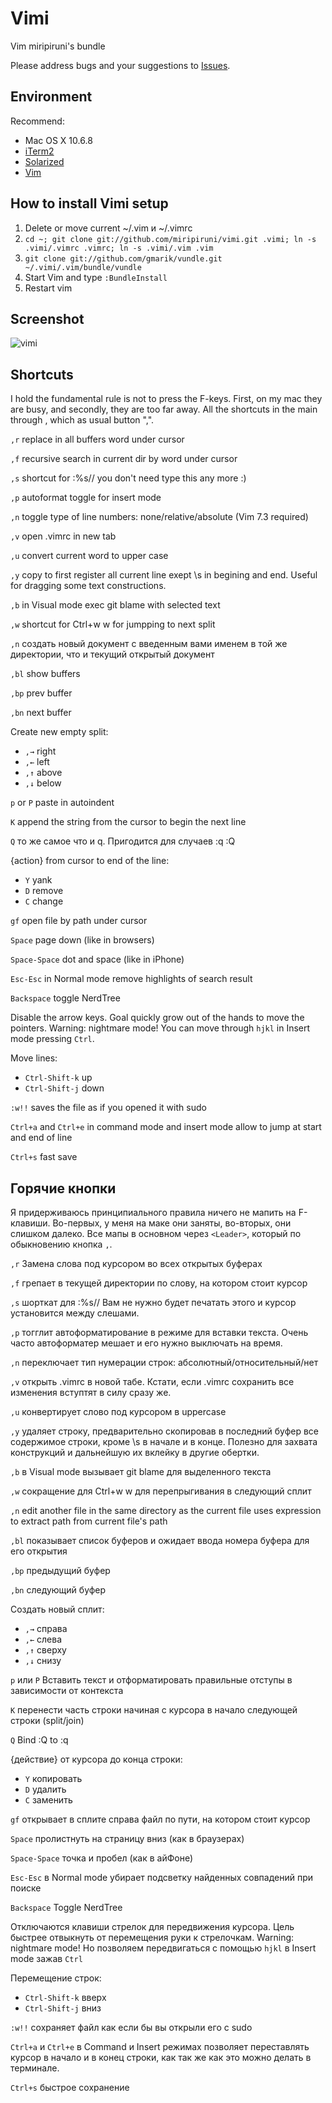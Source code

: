# Vimi

Vim miripiruni's bundle

Please address bugs and your suggestions to [Issues](http://github.com/miripiruni/vimi/issues).

Environment
------------

Recommend:

* Mac OS X 10.6.8
* [iTerm2](http://www.iterm2.com/#/section/home)
* [Solarized](https://github.com/altercation/solarized/blob/master/iterm2-colors-solarized/Solarized%20Dark.itermcolors)
* [Vim](http://vim.org/)


How to install Vimi setup
--------------

1. Delete or move current ~/.vim и ~/.vimrc
2. `cd ~; git clone git://github.com/miripiruni/vimi.git .vimi; ln -s .vimi/.vimrc .vimrc; ln -s .vimi/.vim .vim`
3. `git clone git://github.com/gmarik/vundle.git ~/.vimi/.vim/bundle/vundle`
4. Start Vim and type `:BundleInstall`
5. Restart vim


Screenshot
--------

![vimi](http://miripiruni.org/i/vimi.png "vimi")


Shortcuts
--------
I hold the fundamental rule is not to press the F-keys. First, on my mac they are busy, and secondly, they are too far away. All the shortcuts in the main through <Leader>, which as usual button ",".

`,r` replace in all buffers word under cursor

`,f` recursive search in current dir by word under cursor

`,s` shortcut for :%s//<left> you don't need type this any more :)

`,p` autoformat toggle for insert mode

`,n` toggle type of line numbers: none/relative/absolute (Vim 7.3 required)

`,v` open .vimrc in new tab

`,u` convert current word to upper case

`,y` copy to first register all current line exept \s in begining and end. Useful for dragging some text constructions.

`,b` in Visual mode exec git blame with selected text

`,w` shortcut for Ctrl+w w for jumpping to next split

`,n` создать новый документ с введенным вами именем в той же директории, что и текущий открытый документ

`,bl` show buffers

`,bp` prev buffer

`,bn` next buffer

Create new empty split:

* `,→` right
* `,←` left
* `,↑` above
* `,↓` below

`p` or `P` paste in autoindent

`K` append the string from the cursor to begin the next line

`Q` то же самое что и q. Пригодится для случаев :q :Q

{action} from cursor to end of the line:

* `Y` yank
* `D` remove
* `C` change

`gf` open file by path under cursor

`Space` page down (like in browsers)

`Space-Space` dot and space (like in iPhone)

`Esc-Esc` in Normal mode remove highlights of search result

`Backspace` toggle NerdTree

Disable the arrow keys. Goal quickly grow out of the hands to move the pointers. Warning: nightmare mode! You can move through `hjkl` in Insert mode pressing `Ctrl`.

Move lines:

* `Ctrl-Shift-k` up
* `Ctrl-Shift-j` down

`:w!!` saves the file as if you opened it with sudo

`Ctrl+a` and `Ctrl+e` in command mode and insert mode allow to jump at start and end of line

`Ctrl+s` fast save


Горячие кнопки
--------

Я придерживаюсь принципиального правила ничего не мапить на F-клавиши. Во-первых, у меня
на маке они заняты, во-вторых, они слишком далеко. Все мапы в основном через `<Leader>`, который по обыкновению кнопка `,`.


`,r` Замена слова под курсором во всех открытых буферах

`,f` грепает в текущей директории по слову, на котором стоит курсор

`,s` шорткат для :%s//<left> Вам не нужно будет печатать этого и курсор
установится между слешами.

`,p` тогглит автоформатирование в режиме для вставки текста. Очень часто автоформатер мешает и его нужно выключать на время.

`,n` переключает тип нумерации строк: абсолютный/относительный/нет

`,v` открыть .vimrc в новой табе. Кстати, если .vimrc сохранить все изменения вступтят в силу сразу же.

`,u` конвертирует слово под курсором в uppercase

`,y` удаляет строку, предварительно скопировав в последний буфер все содержимое
строки, кроме \s в начале и в конце. Полезно для захвата конструкций и
дальнейшую их вклейку в другие обертки.

`,b` в Visual mode вызывает git blame для выделенного текста

`,w` сокращение для Ctrl+w w для перепрыгивания в следующий сплит

`,n` edit another file in the same directory as the current file uses expression to extract path from current file's path

`,bl` показывает список буферов и ожидает ввода номера буфера для его открытия

`,bp` предыдущий буфер

`,bn` следующий буфер

Создать новый сплит:

* `,→` справа
* `,←` слева
* `,↑` сверху
* `,↓` снизу

`p` или `P` Вставить текст и отформатировать правильные отступы в зависимости от контекста

`K` перенести часть строки начиная с курсора в начало следующей строки (split/join)

`Q` Bind :Q to :q

{действие} от курсора до конца строки:

* `Y` копировать
* `D` удалить
* `C` заменить

`gf` открывает в сплите справа файл по пути, на котором стоит курсор

`Space` пролистнуть на страницу вниз (как в браузерах)

`Space-Space` точка и пробел (как в айФоне)

`Esc-Esc` в Normal mode убирает подсветку найденных совпадений при поиске

`Backspace` Toggle NerdTree

Отключаются клавиши стрелок для передвижения курсора. Цель быстрее отвыкнуть от перемещения руки к стрелочкам. Warning: nightmare mode! Но позволяем передвигаться с помощью `hjkl` в Insert mode зажав `Ctrl`

Перемещение строк:

* `Ctrl-Shift-k` вверх
* `Ctrl-Shift-j` вниз

`:w!!` сохраняет файл как если бы вы открыли его с sudo

`Ctrl+a` и `Ctrl+e` в Command и Insert режимах позволяет переставлять курсор в начало и
в конец строки, как так же как это можно делать в терминале.

`Ctrl+s` быстрое сохранение

